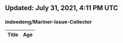 ## Updated: July 31, 2021, 4:11 PM UTC


### indeedeng/Mariner-Issue-Collector
|**Title**|**Age**|
|:----|:----|